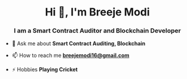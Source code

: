 <h1 align="center">Hi 👋, I'm Breeje Modi</h1>
<h3 align="center">I am a Smart Contract Auditor and Blockchain Developer</h3>

- 💬 Ask me about **Smart Contract Auditing, Blockchain**

- 📫 How to reach me **breejemodi16@gmail.com**

- ⚡ Hobbies **Playing Cricket**
